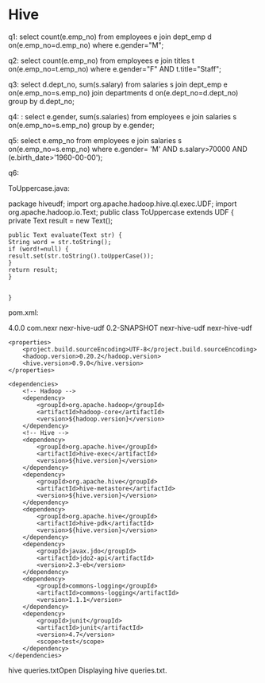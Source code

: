 # Hive

q1:  select count(e.emp_no) from employees e join dept_emp d on(e.emp_no=d.emp_no) where e.gender="M";

q2:     select count(e.emp_no) from employees e join titles t on(e.emp_no=t.emp_no) where e.gender="F" AND t.title="Staff";


q3:   select d.dept_no, sum(s.salary) from salaries s join dept_emp e on(e.emp_no=s.emp_no) join departments d on(e.dept_no=d.dept_no)  group by d.dept_no;

q4:   :     select e.gender, sum(s.salaries) from employees e join salaries s on(e.emp_no=s.emp_no)  group by e.gender;

q5:   select e.emp_no from employees e join salaries s on(e.emp_no=s.emp_no)  where e.gender= 'M' AND s.salary>70000 AND (e.birth_date>'1960-00-00');


q6:

ToUppercase.java:

package hiveudf;
import org.apache.hadoop.hive.ql.exec.UDF;
import org.apache.hadoop.io.Text;
public class ToUppercase extends UDF {
	private Text result = new Text();

	public Text evaluate(Text str) {
	String word = str.toString();
	if (word!=null) {
	result.set(str.toString().toUpperCase());
	} 
	return result;
	}
	
		
	}


pom.xml:


<project xmlns="http://maven.apache.org/POM/4.0.0" xmlns:xsi="http://www.w3.org/2001/XMLSchema-instance"
	xsi:schemaLocation="http://maven.apache.org/POM/4.0.0 http://maven.apache.org/maven-v4_0_0.xsd">
	<modelVersion>4.0.0</modelVersion>
	<groupId>com.nexr</groupId>
	<artifactId>nexr-hive-udf</artifactId>
	<version>0.2-SNAPSHOT</version>
	<name>nexr-hive-udf</name>
	<description>nexr-hive-udf</description>

	<properties>
		<project.build.sourceEncoding>UTF-8</project.build.sourceEncoding>
		<hadoop.version>0.20.2</hadoop.version>
		<hive.version>0.9.0</hive.version>
	</properties>

	<dependencies>
		<!-- Hadoop -->
		<dependency>
			<groupId>org.apache.hadoop</groupId>
			<artifactId>hadoop-core</artifactId>
			<version>${hadoop.version}</version>
		</dependency>
		<!-- Hive -->
		<dependency>
			<groupId>org.apache.hive</groupId>
			<artifactId>hive-exec</artifactId>
			<version>${hive.version}</version>
		</dependency>
		<dependency>
			<groupId>org.apache.hive</groupId>
			<artifactId>hive-metastore</artifactId>
			<version>${hive.version}</version>
		</dependency>
		<dependency>
			<groupId>org.apache.hive</groupId>
			<artifactId>hive-pdk</artifactId>
			<version>${hive.version}</version>
		</dependency>
		<dependency>
			<groupId>javax.jdo</groupId>
			<artifactId>jdo2-api</artifactId>
			<version>2.3-eb</version>
		</dependency>
		<dependency>
			<groupId>commons-logging</groupId>
			<artifactId>commons-logging</artifactId>
			<version>1.1.1</version>
		</dependency>
		<dependency>
			<groupId>junit</groupId>
			<artifactId>junit</artifactId>
			<version>4.7</version>
			<scope>test</scope>
		</dependency>
	</dependencies>

</project>

hive queries.txtOpen
Displaying hive queries.txt.
